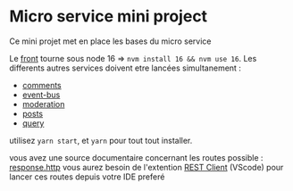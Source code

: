 # Micro service mini project

Ce mini projet met en place les bases du micro service

Le [front](./client/) tourne sous node 16 => `nvm install 16 && nvm use 16`.
Les differents autres services doivent etre lancées simultanement :

- [comments](./comments/)
- [event-bus](./event-bus/)
- [moderation](./moderation/)
- [posts](./posts/)
- [query](./query/)

utilisez `yarn start`, et `yarn` pour tout tout installer.

vous avez une source documentaire concernant les routes possible : [response.http](./response.http)
vous aurez besoin de l'extention [REST Client](https://marketplace.visualstudio.com/items?itemName=humao.rest-client) (VScode) pour lancer ces routes depuis votre IDE preferé